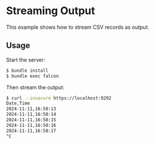 # Streaming Output

This example shows how to stream CSV records as output.

## Usage

Start the server:

``` bash
$ bundle install
$ bundle exec falcon
```

Then stream the output:

``` bash
$ curl --insecure https://localhost:9292
Date,Time
2024-11-11,16:58:13
2024-11-11,16:58:14
2024-11-11,16:58:15
2024-11-11,16:58:16
2024-11-11,16:58:17
^C
```
